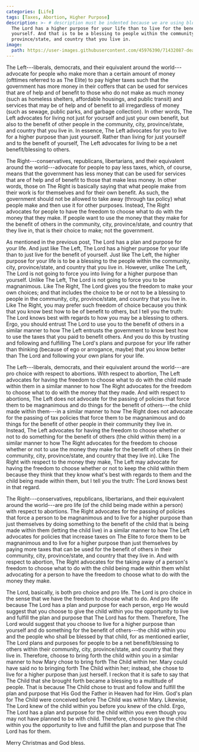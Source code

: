 ```yaml
---
categories: [Life]
tags: [Taxes, Abortion, Higher Purpose]
description: >- # description must be indented because we are using block scalar
  The Lord has a higher purpose for your life than to live for the benefit of
  yourself. And that is to be a blessing to people within the community, city,
  province/state, and country that you live in.
image:
  path: https://user-images.githubusercontent.com/45976390/71432087-dea3f300-26a4-11ea-8fc1-ada5ebbe4e29.jpg
---
```


The Left---liberals, democrats, and their equivalent around the world---advocate
for people who make more than a certain amount of money (ofttimes referred to as
The Elite) to pay higher taxes such that the government has more money in their
coffers that can be used for services that are of help and of benefit to those
who do not make as much money (such as homeless shelters, affordable housings,
and public transit) and services that may be of help and of benefit to all
irregardless of money (such as sewage, public parks, and garbage collection).
In other words, The Left advocates for living not just for yourself and just
your own benefit, but also to the benefit of other people in the community, city,
province/state, and country that you live in. In essence, The Left advocates for
you to live for a higher purpose than just yourself. Rather than living for just
yourself and to the benefit of yourself, The Left advocates for living to be a
net benefit/blessing to others.

The Right---conservatives, republicans, libertarians, and their equivalent
around the world---advocate for people to pay less taxes, which, of course,
means that the government has less money that can be used for services that are
of help and of benefit to those that make less money. In other words, those on
The Right is basically saying that what people make from their work is for
themselves and for their own benefit. As such, the government should not be
allowed to take away (through tax policy) what people make and then use it for
other purposes. Instead, The Right advocates for people to have the freedom to
choose what to do with the money that they make. If people want to use the money
that they make for the benefit of others in the community, city, province/state,
and country that they live in, that is their choice to make; not the government.

As mentioned in the previous post, The Lord has a plan and purpose for your
life. And just like The Left, The Lord has a higher purpose for your life than
to just live for the benefit of yourself. Just like The Left, the higher purpose
for your life is to be a blessing to the people within the community, city,
province/state, and country that you live in. However, unlike The Left, The Lord
is not going to force you into living for a higher purpose than yourself. Unlike
The Left, The Lord is not going to force you to be magnanimous. Like The Right,
The Lord gives you the freedom to make your own choices; and that includes the
choice to be or not to be a blessing to people in the community, city,
province/state, and country that you live in. Like The Right, you may prefer
such freedom of choice because you think that you know best how to be of benefit
to others, but I tell you the truth: The Lord knows best with regards to how you
may be a blessing to others. Ergo, you should entrust The Lord to use you to the
benefit of others in a similar manner to how The Left entrusts the government to
know best how to use the taxes that you paid to benefit others. And you do this
by trusting and following and fulfilling The Lord's plans and purpose for your
life rather than thinking (because of ego or arrogance, maybe) that you know
better than The Lord and following your own plans for your life.

The Left---liberals, democrats, and their equivalent around the world---are pro
choice with respect to abortions. With respect to abortion, The Left advocates
for having the freedom to choose what to do with the child made within them in a
similar manner to how The Right advocates for the freedom to choose what to do
with the money that they made. And with respect to abortions, The Left does not
advocate for the passing of policies that force them to be magnanimous and do
things for the benefit of others---the child made within them---in a similar
manner to how The Right does not advocate for the passing of tax policies that
force them to be magnanimous and do things for the benefit of other people in
their community they live in. Instead, The Left advocates for having the freedom
to choose whether or not to do something for the benefit of others (the child
within them) in a similar manner to how The Right advocates for the freedom to
choose whether or not to use the money they make for the benefit of others (in
their community, city, province/state, and country that they live in). Like The
Right with respect to the money they make, The Left may advocate for having the
freedom to choose whether or not to keep the child within them because they
think that they know what's best with regards to them and the child being made
within them, but I tell you the truth: The Lord knows best in that regard.

The Right---conservatives, republicans, libertarians, and their equivalent
around the world---are pro life (of the child being made within a person) with
respect to abortions. The Right advocates for the passing of policies that force
a person to be magnanimous and to live for a higher purpose than just themselves
by doing something to the benefit of the child that is being made within them
(letting the child live) in a similar manner to how The Left advocates for
policies that increase taxes on The Elite to force them to be magnanimous and to
live for a higher purpose than just themselves by paying more taxes that can be
used for the benefit of others in their community, city, province/state, and
country that they live in. And with respect to abortion, The Right advocates for
the taking away of a person's freedom to choose what to do with the child being
made within them whilst advocating for a person to have the freedom to choose
what to do with the money they make.

The Lord, basically, is both pro choice and pro life. The Lord is pro choice in
the sense that we have the freedom to choose what to do. And pro life because
The Lord has a plan and purpose for each person, ergo He would suggest that you
choose to give the child within you the opportunity to live and fulfill the plan
and purpose that The Lord has for them. Therefore, The Lord would suggest that
you choose to live for a higher purpose than yourself and do something for the
benefit of others---the child within you and the people who shall be blessed by
that child, for as mentioned earlier, The Lord plans and purposes for people to
be a net benefit/blessing to others within their community, city, province/state,
and country that they live in. Therefore, choose to bring forth the child within
you in a similar manner to how Mary chose to bring forth The Child within her.
Mary could have said no to bringing forth The Child within her; instead, she
chose to live for a higher purpose than just herself. I reckon that it is safe
to say that The Child that she brought forth became a blessing to a multitude of
people. That is because The Child chose to trust and follow and fulfill the plan
and purpose that His God the Father in Heaven had for Him. God's plan for The
Child were conceived before The Child was within Mary. Likewise, The Lord knew
of the child within you before you knew of the child. Ergo, The Lord has a plan
and purpose for the child within you even though you may not have planned to be
with child. Therefore, choose to give the child within you the opportunity to
live and fulfill the plan and purpose that The Lord has for them.

Merry Christmas and God bless.
